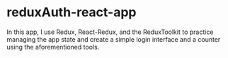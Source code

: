 # reduxAuth-react-app
In this app, I use Redux, React-Redux, and the ReduxToolkit to practice managing the app state and create a simple login interface and a counter using the aforementioned tools.
